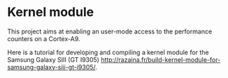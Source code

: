 # Kernel module 

This project aims at enabling an user-mode access to the performance counters on a Cortex-A9.

Here is a tutorial for developing and compiling a kernel module for the Samsung Galaxy SIII (GT
I9305) http://razaina.fr/build-kernel-module-for-samsung-galaxy-siii-gt-i9305/.
